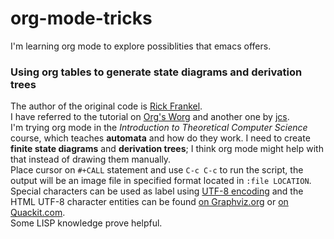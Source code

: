 # org-mode-tricks
I'm learning org mode to explore possiblities that emacs offers.

### Using org tables to generate state diagrams and derivation trees
  The author of the original code is [Rick Frankel](http://article.gmane.org/gmane.emacs.orgmode/73854).  
  I have referred to the tutorial on [Org's Worg](http://orgmode.org/worg/org-tutorials/org-dot-diagrams.html) and another one by [jcs](http://irreal.org/blog/?p=2866).  
  I'm trying org mode in the *Introduction to Theoretical Computer Science* course, which teaches **automata** and how do they work. I need to create **finite state diagrams** and **derivation trees**; I think org mode might help with that instead of drawing them manually.  
  Place cursor on `#+CALL` statement and use `C-c C-c` to run the script, the output will be an image file in specified format located in `:file LOCATION`.  
  Special characters can be used as label using [UTF-8 encoding](http://www.graphviz.org/content/FaqSymbols) and the HTML UTF-8 character entities can be found [on Graphviz.org](http://www.graphviz.org/doc/char.html) or [on Quackit.com](https://www.quackit.com/character_sets/html5_entities/html5_entities_all.cfm).  
  Some LISP knowledge prove helpful.  
